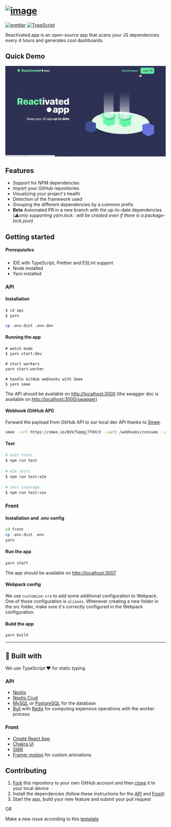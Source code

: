 # [![image](https://user-images.githubusercontent.com/1102595/81568342-ea672c00-939d-11ea-8cd2-98270005822e.png)](https://reactivated.app)

[![prettier][prettier-badge]][prettier-url]
[![TypeScript][typescript-badge]][typescript-url]

Reactivated.app is an open-source app that scans your JS dependencies every 4 hours and generates cool dashboards.

## Quick Demo

![Demo](reactivated-app.gif)

## Features

- Support for NPM dependencies
- Import your GitHub repositories
- Visualizing your project's health
- Detection of the framework used
- Grouping the different dependencies by a common prefix
- **Beta** Automated PR in a new branch with the up-to-date dependencies _(⚠️only supporting yarn.lock : will be created even if there is a package-lock.json)_

## Getting started

##### Prerequisites

- IDE with TypeScript, Prettier and ESLint support
- Node installed
- Yarn installed

### API

#### Installation

```bash
$ cd api
$ yarn
```

```bash
cp .env.dist .env.dev
```

#### Running the app

```
# watch mode
$ yarn start:dev

# start workers
yarn start:worker

# handle GitHub webhooks with Smee
$ yarn smee
```

The API should be available on [http://localhost:3000](http://localhost:3000) (the swagger doc is available on [http://localhost:3000/swagger](http://localhost:3000/swagger))

#### Webhook (GitHub API)

Forward the payload from GitHub API to our local dev API thanks to [Smee](https://github.com/probot/smee.io).

```bash
smee --url https://smee.io/BVk7Sqmgj7fXXcV --path /webhooks/consume --port 3000
```

#### Test

```bash
# unit tests
$ npm run test

# e2e tests
$ npm run test:e2e

# test coverage
$ npm run test:cov
```

### Front

#### Installation and .env config

```bash
cd front
cp .env.dist .env
yarn
```

#### Run the app

```bash
yarn start
```

The app should be available on [http://localhost:3007](http://localhost:3007)

#### Webpack config

We use `customize-cra` to add some additional configuration to Webpack.
One of those configuration is `aliases`. Whenever creating a new folder in the src folder, make sure it's correctly configured in the Webpack configuration.

#### Build the app

```bash
yarn build
```

---

## 💪 Built with

We use TypeScript ❤️ for static typing

### API

- [Nestjs](https://nestjs.com/)
- [Nestjs Crud](https://github.com/nestjsx/crud)
- [MySQL](https://www.mysql.com/) or [PostgreSQL](https://www.postgresql.org/) for the database
- [Bull](https://github.com/OptimalBits/bull) with [Redis](https://redis.io/) for computing expensive operations with the worker process

### Front

- [Create React App](https://github.com/facebook/create-react-app)
- [Chakra UI](https://chakra-ui.com/)
- [SWR](https://github.com/vercel/swr)
- [Framer motion](https://www.framer.com/motion/) for custom animations

## Contributing

1. [Fork](https://help.github.com/articles/fork-a-repo/) this repository to your own GitHub account and then [clone](https://help.github.com/articles/cloning-a-repository/) it to your local device
2. Install the dependencies (follow these instructions for the [API](api/README.md) and [Front](front/README.md))
3. Start the app, build your new feature and submit your pull request

OR

Make a new issue according to this [template](.github/ISSUE_TEMPLATE/custom.md)

[typescript-badge]: https://badges.frapsoft.com/typescript/code/typescript.svg?v=101
[typescript-url]: https://github.com/microsoft/TypeScript
[prettier-badge]: https://img.shields.io/badge/code_style-prettier-ff69b4.svg
[prettier-url]: https://github.com/prettier/prettier
